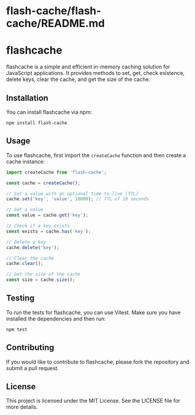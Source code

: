 # flash-cache/flash-cache/README.md

# flashcache

flashcache is a simple and efficient in-memory caching solution for JavaScript applications. It provides methods to set, get, check existence, delete keys, clear the cache, and get the size of the cache.

## Installation

You can install flashcache via npm:

```
npm install flash-cache
```

## Usage

To use flashcache, first import the `createCache` function and then create a cache instance:

```javascript
import createCache from 'flash-cache';

const cache = createCache();

// Set a value with an optional time-to-live (TTL)
cache.set('key', 'value', 10000); // TTL of 10 seconds

// Get a value
const value = cache.get('key');

// Check if a key exists
const exists = cache.has('key');

// Delete a key
cache.delete('key');

// Clear the cache
cache.clear();

// Get the size of the cache
const size = cache.size();
```

## Testing

To run the tests for flashcache, you can use Vitest. Make sure you have installed the dependencies and then run:

```
npm test
```

## Contributing

If you would like to contribute to flashcache, please fork the repository and submit a pull request.

## License

This project is licensed under the MIT License. See the LICENSE file for more details.